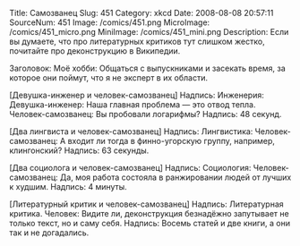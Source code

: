 Title: Самозванец 
Slug: 451 
Category: xkcd 
Date: 2008-08-08 20:57:11 
SourceNum: 451 
Image: /comics/451.png 
MicroImage: /comics/451_micro.png 
MiniImage: /comics/451_mini.png 
Description: Если вы думаете, что про литературных критиков тут слишком жестко, почитайте про деконструкцию в Википедии. 

Заголовок: Моё хобби: Общаться с выпускниками и засекать время, за которое они поймут, что я не эксперт в их области.

[Девушка-инженер и человек-самозванец]
Надпись: Инженерия:
Девушка-инженер: Наша главная проблема — это отвод тепла.
Человек-самозванец: Вы пробовали логарифмы?
Надпись: 48 секунд.

[Два лингвиста и человек-самозванец]
Надпись: Лингвистика:
Человек-самозванец: А входит ли тогда в финно-угорскую группу, например, клингонский?
Надпись: 63 секунды.

[Два социолога и человек-самозванец]
Надпись: Социология:
Человек-самозванец: Да, моя работа состояла в ранжировании людей от лучших к худшим.
Надпись: 4 минуты.

[Литературный критик и человек-самозванец]
Надпись: Литературная критика.
Человек: Видите ли, деконструкция безнадёжно запутывает не только текст, но и саму себя.
Надпись: Восемь статей и две книги, а они так и не догадались.